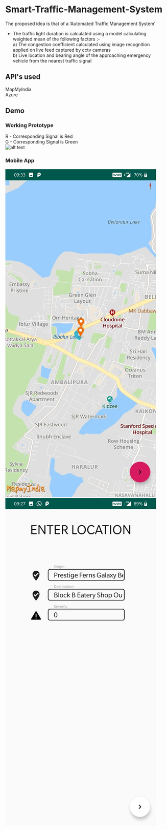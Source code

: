 # Smart-Traffic-Management-System
The proposed idea is that of a ‘Automated Traffic Management System’
- The traffic light duration is calculated using a model calculating weighted mean of the following factors :- 
\
a) The congestion coefficient calculated using image recognition applied on live feed captured by cctv cameras
\
b) Live location and bearing angle of the approaching emergency vehicle from the nearest traffic signal

## API's used
MapMyIndia
\
Azure

## Demo
### Working Prototype
R - Corresponding Signal is Red
\
G - Corresponding Signal is Green
\
![alt text](https://github.com/codefeeder/Smart-Traffic-Management-System/blob/master/demo/videoplayback.gif)
### Mobile App
![alt text](https://github.com/codefeeder/Smart-Traffic-Management-System/blob/master/demo/WhatsApp%20Image%202019-03-18%20at%201.25.43%20PM.jpeg)
![alt text](https://github.com/codefeeder/Smart-Traffic-Management-System/blob/master/demo/WhatsApp%20Image%202019-03-18%20at%201.25.44%20PM.jpeg)
